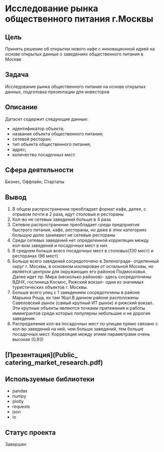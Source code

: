 # Исследование рынка общественного питания г.Москвы

## Цель
Принять решение об открытии нового кафе с инновационной идеей на основе открытых данные о заведениях общественного питания в Москве

## Задача
Исследование рынка общественного питания на основе открытых данных, подготовка презентации для инвесторов

## Описание
Датасет содержит следующие данные:
- идентификатор объекта;
- название объекта общественного питания;
- сетевой ресторан;
- тип объекта общественного питания;
- адрес;
- количество посадочных мест.

## Сфера деятельности
Бизнес, Оффлайн, Стартапы


## Вывод
1. В общем распространении преобладает формат кафе, далее, с отрывом почти в 2 раза, идут столовые и рестораны
2. Кол-во не сетевых заведений больше в 4 раза
3. Сетевое распространение преобладает среди предприятия быстрого питания, кафе, рестораны, но даже в этих категориях большую долю занимают не сетевые рестораны
4. Среди сетевых заведений нет определенной корреляции между кол-вом заведений и посадочных мест в них
5. В среднем больше всего посадочных мест в столовых(130 мест) и ресторанах (96 мест)
6. Больше всего заведений сосредоточено в Зеленограде- отделенный округ г. Москвы, в основном изолирован от остальной Москвы, но является центром для окружающих его районов Подмосковья. Далее идет пр. Мира (несколько районов)- здесь сосредоточены ВДНХ, гостиница Космос, Рижский вокзал- одни из значимых туристических объектов г. Москвы.
7. Больше всего улиц с 1 заведением сосредоточены в районе Марьина Роща, их там 16шт.В данном районе расположены Савеловский рынок (самый крупный ИТ рынок) и рижский вокзал. Эти крупные объекты являются точками притяжения и работы иммигрантов среди которых популярны небольшие и не дорогие заведения.
8. Распределение кол-ва посадочных мест по улицам прямо связано с кол-во заведений на ней, чем больше заведений, тем больше посадочных мест. Корреляция между этими параметрами очень высокая (0,93)

## [Презентация](Public_ catering_market_research.pdf) 

## Используемые библиотеки
- pandas
- numpy
- plotly
- requests
- json
- io 

## Статус проекта
Завершен
